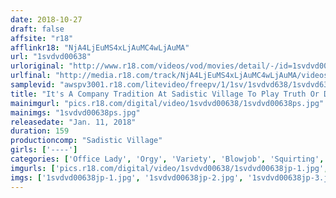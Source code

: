 ```yaml
---
date: 2018-10-27
draft: false
affsite: "r18"
afflinkr18: "NjA4LjEuMS4xLjAuMC4wLjAuMA"
url: "1svdvd00638"
urloriginal: "http://www.r18.com/videos/vod/movies/detail/-/id=1svdvd00638"
urlfinal: "http://media.r18.com/track/NjA4LjEuMS4xLjAuMC4wLjAuMA/videos/vod/movies/detail/-/id=1svdvd00638"
samplevid: "awspv3001.r18.com/litevideo/freepv/1/1sv/1svdvd638/1svdvd638_dmb_w.mp4"
title: "It's A Company Tradition At Sadistic Village To Play Truth Or Dare At The New Years Party, And When A Female AD and A Beautiful Hair & Makeup Girl Were Threatened To Either Play Or Get Fired, They Had No Choice But To Tearfully Participate In Large Orgies Sex"
mainimgurl: "pics.r18.com/digital/video/1svdvd00638/1svdvd00638ps.jpg"
mainimgs: "1svdvd00638ps.jpg"
releasedate: "Jan. 11, 2018"
duration: 159
productioncomp: "Sadistic Village"
girls: ['----']
categories: ['Office Lady', 'Orgy', 'Variety', 'Blowjob', 'Squirting', 'Hi-Def']
imgurls: ['pics.r18.com/digital/video/1svdvd00638/1svdvd00638jp-1.jpg', 'pics.r18.com/digital/video/1svdvd00638/1svdvd00638jp-2.jpg', 'pics.r18.com/digital/video/1svdvd00638/1svdvd00638jp-3.jpg', 'pics.r18.com/digital/video/1svdvd00638/1svdvd00638jp-4.jpg', 'pics.r18.com/digital/video/1svdvd00638/1svdvd00638jp-5.jpg', 'pics.r18.com/digital/video/1svdvd00638/1svdvd00638jp-6.jpg', 'pics.r18.com/digital/video/1svdvd00638/1svdvd00638jp-7.jpg', 'pics.r18.com/digital/video/1svdvd00638/1svdvd00638jp-8.jpg', 'pics.r18.com/digital/video/1svdvd00638/1svdvd00638jp-9.jpg', 'pics.r18.com/digital/video/1svdvd00638/1svdvd00638jp-10.jpg', 'pics.r18.com/digital/video/1svdvd00638/1svdvd00638jp-11.jpg', 'pics.r18.com/digital/video/1svdvd00638/1svdvd00638jp-12.jpg', 'pics.r18.com/digital/video/1svdvd00638/1svdvd00638jp-13.jpg', 'pics.r18.com/digital/video/1svdvd00638/1svdvd00638jp-14.jpg', 'pics.r18.com/digital/video/1svdvd00638/1svdvd00638jp-15.jpg', 'pics.r18.com/digital/video/1svdvd00638/1svdvd00638jp-16.jpg', 'pics.r18.com/digital/video/1svdvd00638/1svdvd00638jp-17.jpg', 'pics.r18.com/digital/video/1svdvd00638/1svdvd00638jp-18.jpg', 'pics.r18.com/digital/video/1svdvd00638/1svdvd00638jp-19.jpg', 'pics.r18.com/digital/video/1svdvd00638/1svdvd00638jp-20.jpg']
imgs: ['1svdvd00638jp-1.jpg', '1svdvd00638jp-2.jpg', '1svdvd00638jp-3.jpg', '1svdvd00638jp-4.jpg', '1svdvd00638jp-5.jpg', '1svdvd00638jp-6.jpg', '1svdvd00638jp-7.jpg', '1svdvd00638jp-8.jpg', '1svdvd00638jp-9.jpg', '1svdvd00638jp-10.jpg', '1svdvd00638jp-11.jpg', '1svdvd00638jp-12.jpg', '1svdvd00638jp-13.jpg', '1svdvd00638jp-14.jpg', '1svdvd00638jp-15.jpg', '1svdvd00638jp-16.jpg', '1svdvd00638jp-17.jpg', '1svdvd00638jp-18.jpg', '1svdvd00638jp-19.jpg', '1svdvd00638jp-20.jpg']
---
```

